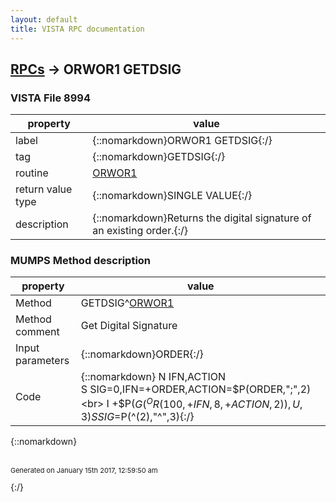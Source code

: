 ```yaml
---
layout: default
title: VISTA RPC documentation
---
```




## [RPCs](TableOfContent.md) &#8594; ORWOR1 GETDSIG 



### VISTA File 8994 


 property | value 
--- | --- 
 label | {::nomarkdown}ORWOR1 GETDSIG{:/}
 tag | {::nomarkdown}GETDSIG{:/}
 routine | [ORWOR1](http://code.osehra.org/dox/Routine_ORWOR1_source.html)
 return value type | {::nomarkdown}SINGLE VALUE{:/}
 description | {::nomarkdown}Returns the digital signature of an existing order.{:/}


### MUMPS Method description

 property | value 
 --- | --- 
 Method | GETDSIG^[ORWOR1](http://code.osehra.org/dox/Routine_ORWOR1_source.html)
 Method comment | Get Digital Signature
 Input parameters | {::nomarkdown}ORDER{:/}
 Code | {::nomarkdown}  N IFN,ACTION<br> S SIG=0,IFN=+ORDER,ACTION=$P(ORDER,";",2)<br> I +$P($G(^OR(100,+IFN,8,+ACTION,2)),U,3) S SIG=$P(^(2),"^",3){:/}

{::nomarkdown} <br/><br/><p style="font-size: 11px">Generated on January 15th 2017, 12:59:50 am</p>{:/}